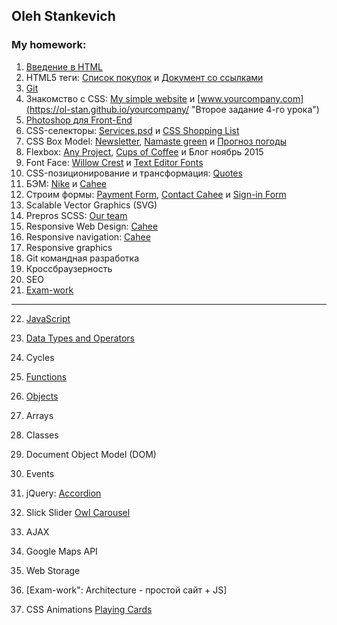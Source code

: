 ## Oleh Stankevich
### My homework:  
1. [Введение в HTML](https://ol-stan.github.io/resume/ "Резюме на двух языках")  
2. HTML5 теги: [Список покупок](https://ol-stan.github.io/goods-list/ "Первое задание 2-го урока") и [Документ со ссылками](https://ol-stan.github.io/links/ "Второе задание 2-го урока")  
3. [Git](https://ol-stan.github.io/resume/ "Резюме на двух языках")  
4. Знакомство с CSS: [My simple website](https://ol-stan.github.io/my-simple-website/ "Первое задание 4-го урока") и [www.yourcompany.com](https://ol-stan.github.io/yourcompany/ "Второе задание 4-го урока")  
5. [Photoshop для Front-End](https://ol-stan.github.io/about-me/ "About me")  
6. CSS-селекторы: [Services.psd](https://ol-stan.github.io/services/ "Первое задание 6-го урока") и [CSS Shopping List](https://ol-stan.github.io/css-shopping-list/ "Второе задание 6-го урока")  
7. CSS Box Model: [Newsletter](https://ol-stan.github.io/newsletter/), [Namaste green](https://ol-stan.github.io/namaste/ "Первое домашнее задание 7-го урока") и [Прогноз погоды](https://ol-stan.github.io/weather/ "Второе домашнее задание 7-го урока")
8. Flexbox: [Any Project](https://ol-stan.github.io/any-progect/ "Задание 8-го урока"), [Cups of Coffee](https://ol-stan.github.io/cups-of-coffee/ "Первое домашнее задание 8-го урока") и Блог ноябрь 2015  
9. Font Face: [Willow Crest](https://ol-stan.github.io/willow-crest/ "Первое домашнее задание 9-го урока") и [Text Editor Fonts](https://ol-stan.github.io/text-editor-fonts/ "Второе домашнее задание 9-го урока")  
10. CSS-позиционирование и трансформация: [Quotes](https://ol-stan.github.io/quotes/ "Классная работа")  
11. БЭМ: [Nike](https://ol-stan.github.io/nike-product-card/ "Задание 11 урока") и [Cahee](https://ol-stan.github.io/cahee/ "Домашнее задание 11-го урока")  
12. Строим формы: [Payment Form](https://ol-stan.github.io/payment-form/), [Contact Cahee](https://ol-stan.github.io/cahee-contact/ "Первое домашнее задание 12-го урока") и [Sign-in Form](https://ol-stan.github.io/sign-in-form/ "Второе домашнее задание 12-го урока")  
13. Scalable Vector Graphics (SVG)  
14. Prepros SCSS: [Our team](https://ol-stan.github.io/our-team/)  
15. Responsive Web Design: [Cahee](https://ol-stan.github.io/cahee/)  
16. Responsive navigation: [Cahee](https://ol-stan.github.io/cahee/)  
17. Responsive graphics  
18. Git командная разработка  
19. Кроссбраузерность  
20. SEO  
21. [Exam-work](https://ol-stan.github.io/Bhromaon/)  
  
---

22. [JavaScript](https://ol-stan.github.io/js_01/)  
23. [Data Types and Operators](https://ol-stan.github.io/js-if-switch/)  
24. Cycles  
25. [Functions](https://ol-stan.github.io/functions/)  
26. [Objects](https://ol-stan.github.io/objects/)  
27. Arrays  
28. Classes  
29. Document Object Model (DOM)  
30. Events  
31. jQuery: [Accordion](https://ol-stan.github.io/jquery-31/)   
32. Slick Slider [Owl Carousel](https://ol-stan.github.io/slider-owl/)  
33. AJAX
34. Google Maps API
35. Web Storage
36. [Exam-work": Architecture - простой сайт + JS]


37. CSS Animations [Playing Cards](https://ol-stan.github.io/playing-cards/)
